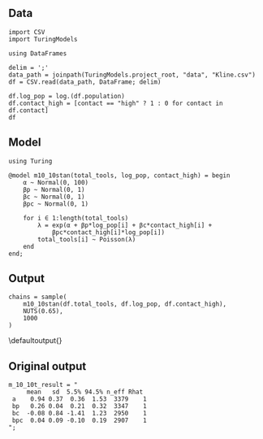 <!--This file was generated, do not modify it.-->
## Data

```julia:ex1
import CSV
import TuringModels

using DataFrames

delim = ';'
data_path = joinpath(TuringModels.project_root, "data", "Kline.csv")
df = CSV.read(data_path, DataFrame; delim)

df.log_pop = log.(df.population)
df.contact_high = [contact == "high" ? 1 : 0 for contact in df.contact]
df
```

## Model

```julia:ex2
using Turing

@model m10_10stan(total_tools, log_pop, contact_high) = begin
    α ~ Normal(0, 100)
    βp ~ Normal(0, 1)
    βc ~ Normal(0, 1)
    βpc ~ Normal(0, 1)

    for i ∈ 1:length(total_tools)
        λ = exp(α + βp*log_pop[i] + βc*contact_high[i] +
            βpc*contact_high[i]*log_pop[i])
        total_tools[i] ~ Poisson(λ)
    end
end;
```

## Output

```julia:ex3
chains = sample(
    m10_10stan(df.total_tools, df.log_pop, df.contact_high),
    NUTS(0.65),
    1000
)
```

\defaultoutput{}

## Original output

```julia:ex4
m_10_10t_result = "
     mean   sd  5.5% 94.5% n_eff Rhat
 a    0.94 0.37  0.36  1.53  3379    1
 bp   0.26 0.04  0.21  0.32  3347    1
 bc  -0.08 0.84 -1.41  1.23  2950    1
 bpc  0.04 0.09 -0.10  0.19  2907    1
";
```

